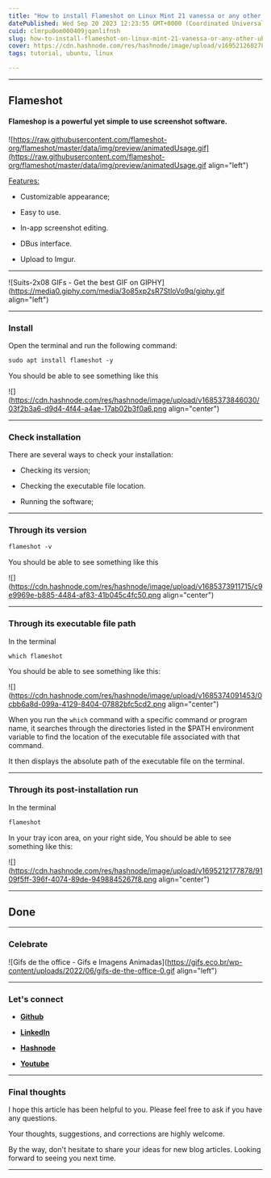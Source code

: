 ```yaml
---
title: "How to install Flameshot on Linux Mint 21 vanessa or any other Ubuntu-based Linux distribution via the terminal emulator"
datePublished: Wed Sep 20 2023 12:23:55 GMT+0000 (Coordinated Universal Time)
cuid: clmrpu0om000409jqanlifnsh
slug: how-to-install-flameshot-on-linux-mint-21-vanessa-or-any-other-ubuntu-based-linux-distribution-via-the-terminal-emulator
cover: https://cdn.hashnode.com/res/hashnode/image/upload/v1695212602786/0510e2b3-739f-4a2e-bdfc-b5aa2e856beb.jpeg
tags: tutorial, ubuntu, linux

---
```


---

## Flameshot

#### Flameshop is a powerful yet simple to use screenshot software.

![https://raw.githubusercontent.com/flameshot-org/flameshot/master/data/img/preview/animatedUsage.gif](https://raw.githubusercontent.com/flameshot-org/flameshot/master/data/img/preview/animatedUsage.gif align="left")

[Features:](%5Bhttps://github.com/flameshot-org/flameshot#features%5D(https://github.com/flameshot-org/flameshot#features))

* Customizable appearance;
    
* Easy to use.
    
* In-app screenshot editing.
    
* DBus interface.
    
* Upload to Imgur.
    

---

![Suits-2x08 GIFs - Get the best GIF on GIPHY](https://media0.giphy.com/media/3o85xp2sR7StloVo9q/giphy.gif align="left")

---

### Install

Open the terminal and run the following command:

```apache
sudo apt install flameshot -y
```

You should be able to see something like this

![](https://cdn.hashnode.com/res/hashnode/image/upload/v1685373846030/03f2b3a6-d9d4-4f44-a4ae-17ab02b3f0a6.png align="center")

---

### Check installation

There are several ways to check your installation:

* Checking its version;
    
* Checking the executable file location.
    
* Running the software;
    

---

### Through its version

```apache
flameshot -v
```

You should be able to see something like this

![](https://cdn.hashnode.com/res/hashnode/image/upload/v1685373911715/c9e9969e-b885-4484-af83-41b045c4fc50.png align="center")

---

### Through its executable file path

In the terminal

```apache
which flameshot
```

You should be able to see something like this:

![](https://cdn.hashnode.com/res/hashnode/image/upload/v1685374091453/0cbb6a8d-099a-4129-8404-07882bfc5cd2.png align="center")

When you run the `which` command with a specific command or program name, it searches through the directories listed in the $PATH environment variable to find the location of the executable file associated with that command.

It then displays the absolute path of the executable file on the terminal.

---

### Through its post-installation run

In the terminal

```apache
flameshot
```

In your tray icon area, on your right side, You should be able to see something like this:

![](https://cdn.hashnode.com/res/hashnode/image/upload/v1695212177878/9109f5ff-396f-4074-89de-9498845267f8.png align="center")

---

## Done

---

### **Celebrate**

![Gifs de the office - Gifs e Imagens Animadas](https://gifs.eco.br/wp-content/uploads/2022/06/gifs-de-the-office-0.gif align="left")

---

### **Let's connect**

* [**Github**](https://github.com/alexcalaca)
    
* [**LinkedIn**](https://linkedin.com/in/alexandrecalacaofficial)
    
* [**Hashnode**](https://hashnode.com/onboard?next=/@alexandrecalaca)
    
* [**Youtube**](https://www.youtube.com/@alexandrecalacaofficial)
    

---

### **Final thoughts**

I hope this article has been helpful to you. Please feel free to ask if you have any questions.

Your thoughts, suggestions, and corrections are highly welcome.

By the way, don't hesitate to share your ideas for new blog articles. Looking forward to seeing you next time.

---